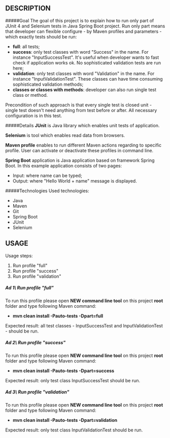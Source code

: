 DESCRIPTION
-----------

#####Goal
The goal of this project is to explain how to run only part of JUnit 4 and Selenium tests in Java Spring Boot project. Run only part means that developer can flexible configure - by Maven profiles and parameters - which exactly tests should be run:
* **full**: all tests;
* **success**: only test classes with word "Success" in the name. For instance "InputSuccessTest". It's useful when developer wants to fast check if application works ok. No sophisticated validation tests are run here;
* **validation**: only test classes with word "Validation" in the name. For instance "InputValidationTest". These classes can have time consuming sophisticated validation methods;
* **classes or classes with methods**: developer can also run single test class or method.

Precondition of such approach is that every single test is closed unit - single test doesn't need anything from test before or after. All necessary configuration is in this test.

#####Details
**JUnit** is Java library which enables unit tests of application.

**Selenium** is tool which enables read data from browsers.

**Maven profile** enables to run different Maven actions regarding to specific profile. User can activate or deactivate these profiles in command line.

**Spring Boot** application is Java application based on framework Spring Boot. In this example application consists of two pages: 
* Input: where name can be typed;
* Output: where "Hello World + name" message is displayed.

#####Technologies
Used technologies:
* Java
* Maven
* Git
* Spring Boot
* JUnit
* Selenium


USAGE
-----

Usage steps:
1. Run profile "full"
2. Run profile "success"
3. Run profile "validation"

##### Ad 1\ Run profile "full"
To run this profile please open **NEW command line tool** on this project **root** folder and type following Maven command:
- **mvn clean install -Pauto-tests -Dpart=full**

Expected result: all test classes - InputSuccessTest and InputValidationTest - should be run.

##### Ad 2\ Run profile "success"
To run this profile please open **NEW command line tool** on this project **root** folder and type following Maven command:
- **mvn clean install -Pauto-tests -Dpart=success**

Expected result: only test class InputSuccessTest should be run.

##### Ad 3\ Run profile "validation"
To run this profile please open **NEW command line tool** on this project **root** folder and type following Maven command:
- **mvn clean install -Pauto-tests -Dpart=validation**

Expected result: only test class InputValidationTest should be run.